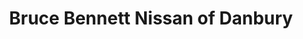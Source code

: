 ---
title: "Bruce Bennett Nissan of Danbury"
url: /danbury/bruce-bennett-nissan-of-danbury/
shop: car
---